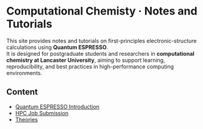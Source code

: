 # Computational Chemisty · Notes and Tutorials

This site provides notes and tutorials on first-principles electronic-structure calculations using **Quantum ESPRESSO**.  
It is designed for postgraduate students and researchers in **computational chemistry at Lancaster University**, aiming to support learning, reproducibility, and best practices in high-performance computing environments.

## Content
- [Quantum ESPRESSO Introduction](qe_intro.md)
- [HPC Job Submission](hpc_usage.md)
- [Theories](theories.md)

